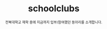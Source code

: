 ---
title: schoolclubs
subtitle: '<div style="text-align: center; font-size: 80%">전북대학교 재학 중에 지금까지 입부/참여했던 동아리를 소개합니다.</div><br><br>'

# Listing view
view: compact

# Optional banner image (relative to `assets/media/` folder).
banner:
  caption: ''
  image: ''
---
